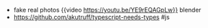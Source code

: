 - fake real photos {{video https://youtu.be/YE9rEQAGpLw}} blender
- https://github.com/akutruff/typescript-needs-types #js